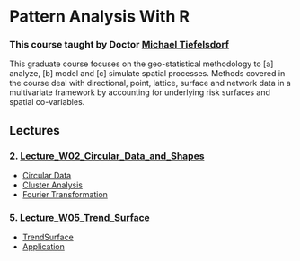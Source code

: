 # Pattern Analysis With R

### This course taught by Doctor [Michael Tiefelsdorf](https://profiles.utdallas.edu/tiefelsdorf)

This graduate course focuses on the geo-statistical methodology to [a]
analyze, [b] model and [c] simulate spatial processes. Methods covered
in the course deal with directional, point, lattice, surface and network
data in a multivariate framework by accounting for underlying risk
surfaces and spatial co-variables.

## Lectures

### 2. [Lecture_W02_Circular_Data_and_Shapes](https://yalin1995.github.io/Pattern-Analysis-With-R/Lecture02/Lecture02.pdf)
* [Circular Data](https://yalin1995.github.io/Pattern-Analysis-With-R/Lecture02/CircularData.nb.html)
* [Cluster Analysis](https://yalin1995.github.io/Pattern-Analysis-With-R/Lecture02/ClusterAnalysis.nb.html)
* [Fourier Transformation](https://yalin1995.github.io/Pattern-Analysis-With-R/Lecture02/FourierTransformation.nb.html)

### 5. [Lecture_W05_Trend_Surface](https://yalin1995.github.io/Pattern-Analysis-With-R/Lecture05/TrendSurface.pdf)
* [TrendSurface](https://yalin1995.github.io/Pattern-Analysis-With-R/Lecture05/TrendSurface.nb.html)
* [Application](https://yalin1995.github.io/Pattern-Analysis-With-R/Lecture05/Lab4.nb.html)
